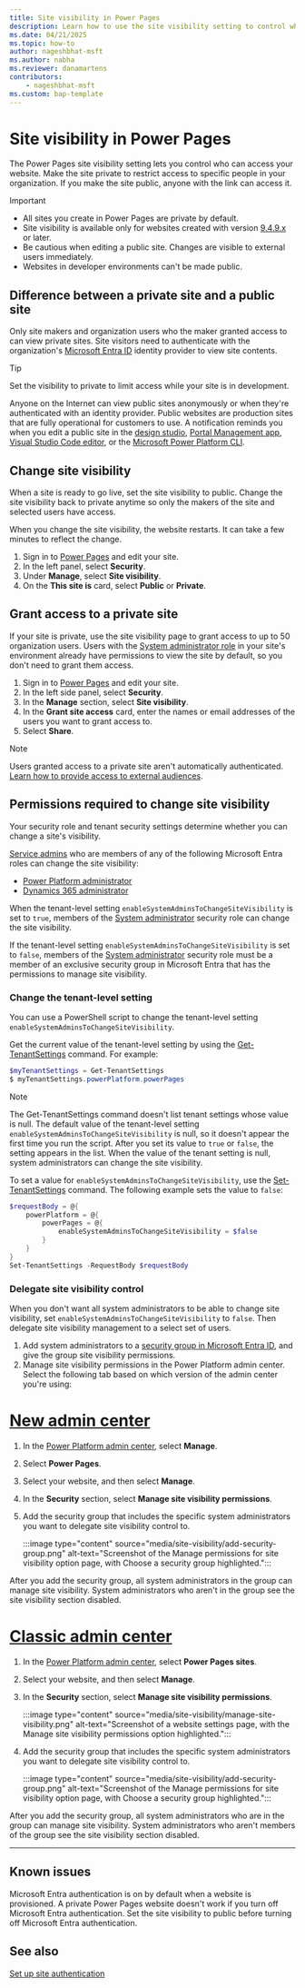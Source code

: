 ```yaml
---
title: Site visibility in Power Pages
description: Learn how to use the site visibility setting to control who has access to sites you create with Microsoft Power Pages.
ms.date: 04/21/2025
ms.topic: how-to
author: nageshbhat-msft
ms.author: nabha
ms.reviewer: danamartens
contributors:
    - nageshbhat-msft
ms.custom: bap-template
---
```


# Site visibility in Power Pages

The Power Pages site visibility setting lets you control who can access your website. Make the site private to restrict access to specific people in your organization. If you make the site public, anyone with the link can access it.

> [!IMPORTANT]
>
> - All sites you create in Power Pages are private by default.
> - Site visibility is available only for websites created with version [9.4.9.x](/power-platform/released-versions/portals/portalupdate949x) or later.
> - Be cautious when editing a public site. Changes are visible to external users immediately.
> - Websites in developer environments can't be made public.

## Difference between a private site and a public site

Only site makers and organization users who the maker granted access to can view private sites. Site visitors need to authenticate with the organization's [Microsoft Entra ID](/azure/active-directory/fundamentals/active-directory-whatis) identity provider to view site contents.

> [!TIP]
> Set the visibility to private to limit access while your site is in development.

Anyone on the Internet can view public sites anonymously or when they're authenticated with an identity provider. Public websites are production sites that are fully operational for customers to use. A notification reminds you when you edit a public site in the [design studio](../getting-started/use-design-studio.md), [Portal Management app](../configure/portal-management-app.md), [Visual Studio Code editor](../configure/vs-code-extension.md), or the [Microsoft Power Platform CLI](../configure/power-platform-cli-tutorial.md).

## Change site visibility

When a site is ready to go live, set the site visibility to public. Change the site visibility back to private anytime so only the makers of the site and selected users have access.

When you change the site visibility, the website restarts. It can take a few minutes to reflect the change.

1. Sign in to [Power Pages](https://make.powerpages.microsoft.com/) and edit your site.
1. In the left panel, select **Security**.
1. Under **Manage**, select **Site visibility**.
1. On the **This site is** card, select **Public** or **Private**.

## Grant access to a private site

If your site is private, use the site visibility page to grant access to up to 50 organization users. Users with the [System administrator role](/power-platform/admin/security-roles-privileges) in your site's environment already have permissions to view the site by default, so you don't need to grant them access.

1. Sign in to [Power Pages](https://make.powerpages.microsoft.com/) and edit your site.
1. In the left side panel, select **Security**.
1. In the **Manage** section, select **Site visibility**.
1. In the **Grant site access** card, enter the names or email addresses of the users you want to grant access to.
1. Select **Share**.

> [!NOTE]
> Users granted access to a private site aren't automatically authenticated. [Learn how to provide access to external audiences](external-access.md).

## Permissions required to change site visibility

Your security role and tenant security settings determine whether you can change a site's visibility.

[Service admins](/power-platform/admin/use-service-admin-role-manage-tenant) who are members of any of the following Microsoft Entra roles can change the site visibility:

- [Power Platform administrator](/power-platform/admin/use-service-admin-role-manage-tenant#power-platform-administrator)
- [Dynamics 365 administrator](/power-platform/admin/use-service-admin-role-manage-tenant#dynamics-365-administrator)

When the tenant-level setting `enableSystemAdminsToChangeSiteVisibility` is set to `true`, members of the [System administrator](/power-platform/admin/database-security#environments-with-a-dataverse-database) security role can change the site visibility.

If the tenant-level setting `enableSystemAdminsToChangeSiteVisibility` is set to `false`, members of the [System administrator](/power-platform/admin/database-security#environments-with-a-dataverse-database) security role must be a member of an exclusive security group in Microsoft Entra that has the permissions to manage site visibility.

### Change the tenant-level setting

You can use a PowerShell script to change the tenant-level setting `enableSystemAdminsToChangeSiteVisibility`.

Get the current value of the tenant-level setting by using the [Get-TenantSettings](/powershell/module/microsoft.powerapps.administration.powershell/get-tenantsettings) command. For example:
>

```powershell
$myTenantSettings = Get-TenantSettings
$ myTenantSettings.powerPlatform.powerPages
```

> [!NOTE]
> The Get-TenantSettings command doesn't list tenant settings whose value is null. The default value of the tenant-level setting `enableSystemAdminsToChangeSiteVisibility` is null, so it doesn't appear the first time you run the script. After you set its value to `true` or `false`, the setting appears in the list. When the value of the tenant setting is null, system administrators can change the site visibility. 

To set a value for `enableSystemAdminsToChangeSiteVisibility`, use the [Set-TenantSettings](/powershell/module/microsoft.powerapps.administration.powershell/set-tenantsettings) command. The following example sets the value to `false`:

```powershell
$requestBody = @{
    powerPlatform = @{
        powerPages = @{
            enableSystemAdminsToChangeSiteVisibility = $false
        }
    }
}
Set-TenantSettings -RequestBody $requestBody
```

### Delegate site visibility control

When you don't want all system administrators to be able to change site visibility, set `enableSystemAdminsToChangeSiteVisibility` to `false`. Then delegate site visibility management to a select set of users.

1. Add system administrators to a [security group in Microsoft Entra ID](/azure/active-directory/fundamentals/how-to-manage-groups), and give the group site visibility permissions.
1. Manage site visibility permissions in the Power Platform admin center. Select the following tab based on which version of the admin center you're using:

# [New admin center](#tab/new)

1. In the [Power Platform admin center](https://admin.powerplatform.com), select **Manage**.
1. Select **Power Pages**.
1. Select your website, and then select **Manage**.
1. In the **Security** section, select **Manage site visibility permissions**.
1. Add the security group that includes the specific system administrators you want to delegate site visibility control to.

    :::image type="content" source="media/site-visibility/add-security-group.png" alt-text="Screenshot of the Manage permissions for site visibility option page, with Choose a security group highlighted.":::

After you add the security group, all system administrators in the group can manage site visibility. System administrators who aren't in the group see the site visibility section disabled.

# [Classic admin center](#tab/classic)

1. In the [Power Platform admin center](https://admin.powerplatform.com), select **Power Pages sites**.
1. Select your website, and then select **Manage**.
1. In the **Security** section, select **Manage site visibility permissions**.

    :::image type="content" source="media/site-visibility/manage-site-visibility.png" alt-text="Screenshot of a website settings page, with the Manage site visibility permissions option highlighted.":::

1. Add the security group that includes the specific system administrators you want to delegate site visibility control to.

    :::image type="content" source="media/site-visibility/add-security-group.png" alt-text="Screenshot of the Manage permissions for site visibility option page, with Choose a security group highlighted.":::

After you add the security group, all system administrators who are in the group can manage site visibility. System administrators who aren't members of the group see the site visibility section disabled.

---

## Known issues

Microsoft Entra authentication is on by default when a website is provisioned. A private Power Pages website doesn't work if you turn off Microsoft Entra authentication. Set the site visibility to public before turning off Microsoft Entra authentication.

## See also

[Set up site authentication](authentication/configure-site.md)

